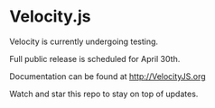 Velocity.js
========

Velocity is currently undergoing testing.

Full public release is scheduled for April 30th.

Documentation can be found at http://VelocityJS.org

Watch and star this repo to stay on top of updates.


